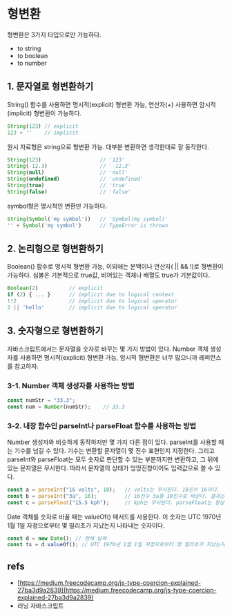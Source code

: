 # 형변환

형변환은 3가지 타입으로만 가능하다.

* to string
* to boolean
* to number

## 1. 문자열로 형변환하기

String() 함수를 사용하면 명시적(explicit) 형변환 가능, 연산자(+) 사용하면 암시적(implicit) 형변환이 가능하다.

```js
String(123) // explicit
123 + ''    // implicit
```

원시 자료형은 string으로 형변환 가능. 대부분 변환하면 생각한대로 잘 동작한다.

```js
String(123)                   // '123'
String(-12.3)                 // '-12.3'
String(null)                  // 'null'
String(undefined)             // 'undefined'
String(true)                  // 'true'
String(false)                 // 'false'
```

symbol형은 명시적인 변환만 가능하다.

```js
String(Symbol('my symbol'))   // 'Symbol(my symbol)'
'' + Symbol('my symbol')      // TypeError is thrown
```

## 2. 논리형으로 형변환하기

Boolean() 함수로 명시적 형변환 가능, 이외에는 문맥이나 연산자( || && !)로 형변환이 가능하다. 심볼은 기본적으로 true값, 비어있는 객체나 배열도 true가 기본값이다.

```js
Boolean(2)          // explicit
if (2) { ... }      // implicit due to logical context
!!2                 // implicit due to logical operator
2 || 'hello'        // implicit due to logical operator
```

## 3. 숫자형으로 형변환하기

자바스크립트에서는 문자열을 숫자로 바꾸는 몇 가지 방법이 있다. Number 객체 생성자를 사용하면 명시적(explicit) 형변환 가능, 암시적 형변환은 너무 많으니까 레퍼런스를 참고하자.

### 3-1. Number 객체 생성자를 사용하는 방법

```js
const numStr = "33.3";
const num = Number(numStr);    // 33.3
```

### 3-2. 내장 함수인 parseInt나 parseFloat 함수를 사용하는 방법

Number 생성자와 비슷하게 동작하지만 몇 가지 다른 점이 있다. parseInt를 사용할 때는 기수를 넘길 수 있다. 기수는 변환할 문자열이 몇 진수 표현인지 지정한다. 그리고 parseInt와 parseFloat는 모두 숫자로 판단할 수 있는 부분까지만 변환하고, 그 뒤에 있는 문자열은 무시한다. 따라서 문자열의 상태가 엉망진창이어도 입력값으로 쓸 수 있다.

```js
const a = parseInt("16 volts", 10);   // volts는 무시된다. 10진수 16이다.
const b = parseInt("3a", 16);         // 16진수 3a를 10진수로 바꾼다. 결과는 58.
const c = parseFloat("15.5 kph");     // kph는 무시된다. parseFloat는 항상 기수가 10이라고 가정한다. 결과는 15.5
```

Date 객체를 숫자로 바꿀 때는 valueOf() 메서드를 사용한다. 이 숫자는 UTC 1970년 1월 1일 자정으로부터 몇 밀리초가 지났는지 나타내는 숫자이다.

```js
const d = new Date(); // 현재 날짜
const ts = d.valueOf(); // UTC 1970년 1월 1일 자정으로부터 몇 밀리초가 지났는지 나타내는 숫자
```

## refs

* [https://medium.freecodecamp.org/js-type-coercion-explained-27ba3d9a2839](https://medium.freecodecamp.org/js-type-coercion-explained-27ba3d9a2839)
* 러닝 자바스크립트
